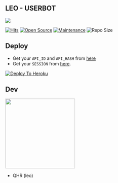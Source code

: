 ##    LEO - USERBOT

<img align="center" src="https://raw.githubusercontent.com/ANL0KE/ICSS-USERBOT//master/userbot/extras/ex_7.jpeg" />

[![Hits](https://hits.seeyoufarm.com/api/count/incr/badge.svg?url=https%3A%2F%2Fgithub.com%2FANL0KE%2FICSS&count_bg=%2379C83D&title_bg=%23555555&icon=&icon_color=%23E7E7E7&title=hits&edge_flat=false)](https://github.com/ANL0KE/ICSS)
[![Open Source](https://badges.frapsoft.com/os/v2/open-source.png?v=103)](https://github.com/ellerbrock/open-source-badges/)
[![Maintenance](https://img.shields.io/badge/Maintained%3F-yes-green?&style=flat-square)](https://GitHub.com/ANL0KE/ICSS/graphs/commit-activity) 
![Repo Size](https://img.shields.io/github/repo-size/sandy1709/catuserbot?&style=flat-square&logo=github)


## Deploy

- Get your `API_ID` and `API_HASH` from [here](https://my.telegram.org/)    
- Get your `SESSION` from [here](https://repl.it/@ANL0KE/ICSS#main.py).

[![Deploy To Heroku](https://www.herokucdn.com/deploy/button.svg)](https://dashboard.heroku.com/new?template=https://github.com/Leo-ilys/DEPLOY.LEO)


  
## Dev
   <a href="https://t.me/QHR_1"><img src="https://img.shields.io/badge/Source%20Dev%3F-here-inactive?&style=plastic?&logo=telegram" width=220px></a></p>
 - QHR (leo)
